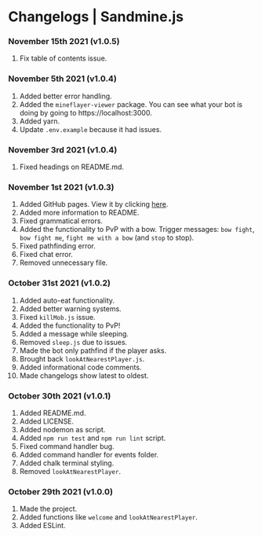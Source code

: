 # Changelogs | Sandmine.js

### November 15th 2021 (v1.0.5)

1. Fix table of contents issue.

### November 5th 2021 (v1.0.4)

1. Added better error handling.
2. Added the `mineflayer-viewer` package. You can see what your bot is doing by going to https://localhost:3000.
3. Added yarn.
4. Update `.env.example` because it had issues.

### November 3rd 2021 (v1.0.4)

1. Fixed headings on README.md.

### November 1st 2021 (v1.0.3)

1. Added GitHub pages. View it by clicking [here](https://spreehertz.github.io/Sandmine.js).
2. Added more information to README.
3. Fixed grammatical errors.
4. Added the functionality to PvP with a bow. Trigger messages: `bow fight`, `bow fight me`, `fight me with a bow` (and `stop` to stop).
5. Fixed pathfinding error.
6. Fixed chat error.
7. Removed unnecessary file. 

### October 31st 2021 (v1.0.2)

1. Added auto-eat functionality.
2. Added better warning systems.
3. Fixed `killMob.js` issue.
4. Added the functionality to PvP!
5. Added a message while sleeping.
6. Removed `sleep.js` due to issues.
7. Made the bot only pathfind if the player asks.
8. Brought back `lookAtNearestPlayer.js`.
9. Added informational code comments.
10. Made changelogs show latest to oldest.

### October 30th 2021 (v1.0.1)

1. Added README.md.
2. Added LICENSE.
3. Added nodemon as script.
4. Added `npm run test` and `npm run lint` script.
5. Fixed command handler bug.
6. Added command handler for events folder. 
7. Added chalk terminal styling.
8. Removed `lookAtNearestPlayer`.

### October 29th 2021 (v1.0.0)

1. Made the project.
2. Added functions like `welcome` and `lookAtNearestPlayer`.
3. Added ESLint.
